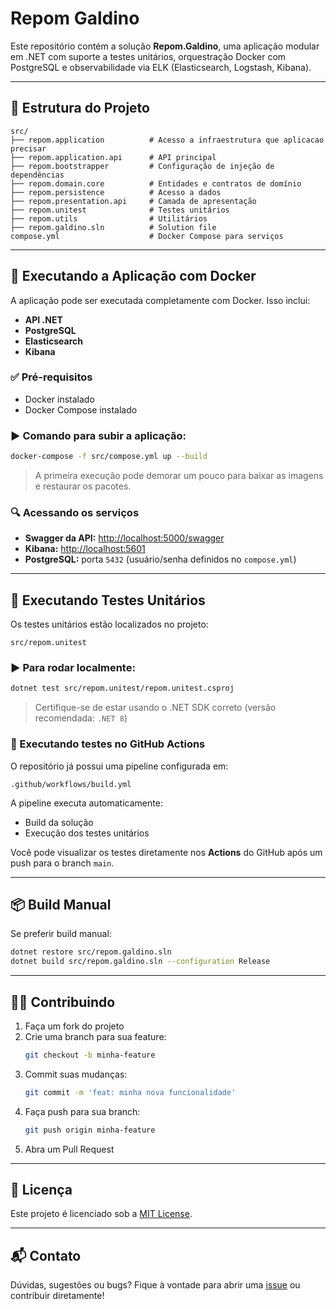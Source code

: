 # Repom Galdino

Este repositório contém a solução **Repom.Galdino**, uma aplicação modular em .NET com suporte a testes unitários, orquestração Docker com PostgreSQL e observabilidade via ELK (Elasticsearch, Logstash, Kibana).

---

## 🧱 Estrutura do Projeto

```
src/
├── repom.application          # Acesso a infraestrutura que aplicacao precisar
├── repom.application.api      # API principal
├── repom.bootstrapper         # Configuração de injeção de dependências
├── repom.domain.core          # Entidades e contratos de domínio
├── repom.persistence          # Acesso a dados
├── repom.presentation.api     # Camada de apresentação
├── repom.unitest              # Testes unitários
├── repom.utils                # Utilitários
├── repom.galdino.sln          # Solution file
compose.yml                    # Docker Compose para serviços
```

---

## 🚀 Executando a Aplicação com Docker

A aplicação pode ser executada completamente com Docker. Isso inclui:

- **API .NET**
- **PostgreSQL**
- **Elasticsearch**
- **Kibana**

### ✅ Pré-requisitos

- Docker instalado
- Docker Compose instalado

### ▶️ Comando para subir a aplicação:

```bash
docker-compose -f src/compose.yml up --build
```

> A primeira execução pode demorar um pouco para baixar as imagens e restaurar os pacotes.

### 🔍 Acessando os serviços

- **Swagger da API:** [http://localhost:5000/swagger](http://localhost:5000/swagger)
- **Kibana:** [http://localhost:5601](http://localhost:5601)
- **PostgreSQL:** porta `5432` (usuário/senha definidos no `compose.yml`)

---

## 🧪 Executando Testes Unitários

Os testes unitários estão localizados no projeto:

```
src/repom.unitest
```

### ▶️ Para rodar localmente:

```bash
dotnet test src/repom.unitest/repom.unitest.csproj
```

> Certifique-se de estar usando o .NET SDK correto (versão recomendada: `.NET 8`)

### 🧬 Executando testes no GitHub Actions

O repositório já possui uma pipeline configurada em:

```
.github/workflows/build.yml
```

A pipeline executa automaticamente:

- Build da solução
- Execução dos testes unitários

Você pode visualizar os testes diretamente nos **Actions** do GitHub após um push para o branch `main`.

---

## 📦 Build Manual

Se preferir build manual:

```bash
dotnet restore src/repom.galdino.sln
dotnet build src/repom.galdino.sln --configuration Release
```

---

## 👨‍💻 Contribuindo

1. Faça um fork do projeto
2. Crie uma branch para sua feature:
   ```bash
   git checkout -b minha-feature
   ```
3. Commit suas mudanças:
   ```bash
   git commit -m 'feat: minha nova funcionalidade'
   ```
4. Faça push para sua branch:
   ```bash
   git push origin minha-feature
   ```
5. Abra um Pull Request

---

## 🧾 Licença

Este projeto é licenciado sob a [MIT License](LICENSE).

---

## 📬 Contato

Dúvidas, sugestões ou bugs? Fique à vontade para abrir uma [issue](https://github.com/seu-repo/issues) ou contribuir diretamente!